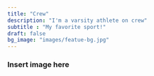 ```yaml
---
title: "Crew"
description: "I'm a varsity athlete on crew"
subtitle : "My favorite sport!"
draft: false
bg_image: "images/featue-bg.jpg"
---
```


### Insert image here